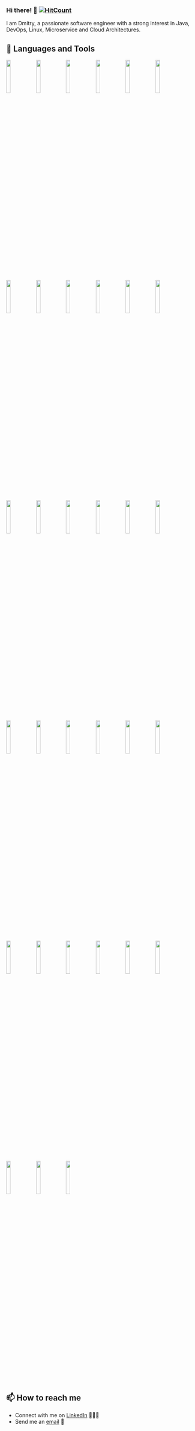 ### Hi there! 👋 [![HitCount](https://hits.dwyl.com/rakovets.svg?style=flat-square)](http://hits.dwyl.com/rakovets)

I am Dmitry, a passionate software engineer with a strong interest in Java, DevOps, Linux, Microservice and Cloud Architectures.

## 🧰 Languages and Tools

<p>
    <img width="15%" src="https://www.vectorlogo.zone/logos/java/java-ar21.svg" />
    <img width="15%" src="https://www.vectorlogo.zone/logos/javascript/javascript-ar21.svg" />
    <img width="15%" src="https://www.vectorlogo.zone/logos/gnu_bash/gnu_bash-ar21.svg" />
    <img width="15%" src="https://www.vectorlogo.zone/logos/golang/golang-ar21.svg" />
    <img width="15%" src="https://www.vectorlogo.zone/logos/springio/springio-ar21.svg" />
    <img width="15%" src="https://www.vectorlogo.zone/logos/hibernate/hibernate-ar21.svg" />
    <img width="15%" src="https://www.vectorlogo.zone/logos/apache_tomcat/apache_tomcat-ar21.svg" />
    <img width="15%" src="https://www.vectorlogo.zone/logos/openapis/openapis-ar21.svg" />
    <img width="15%" src="https://www.vectorlogo.zone/logos/getpostman/getpostman-ar21.svg" />
    <img width="15%" src="https://www.vectorlogo.zone/logos/jetbrains/jetbrains-ar21.svg" />
    <img width="15%" src="https://www.vectorlogo.zone/logos/git-scm/git-scm-ar21.svg" />
    <img width="15%" src="https://www.vectorlogo.zone/logos/gitlab/gitlab-ar21.svg" />
    <img width="15%" src="https://www.vectorlogo.zone/logos/github/github-ar21.svg" />
    <img width="15%" src="https://www.vectorlogo.zone/logos/jenkins/jenkins-ar21.svg" />
    <img width="15%" src="https://www.vectorlogo.zone/logos/jfrog/jfrog-ar21.svg" />
    <img width="15%" src="https://www.vectorlogo.zone/logos/fluentd/fluentd-ar21.svg" />
    <img width="15%" src="https://www.vectorlogo.zone/logos/elasticco_kibana/elasticco_kibana-ar21.svg" />
    <img width="15%" src="https://www.vectorlogo.zone/logos/grafana/grafana-ar21.svg" />
    <img width="15%" src="https://www.vectorlogo.zone/logos/elastic/elastic-ar21.svg" />
    <img width="15%" src="https://www.vectorlogo.zone/logos/postgresql/postgresql-ar21.svg" />
    <img width="15%" src="https://www.vectorlogo.zone/logos/mariadb/mariadb-ar21.svg" />
    <img width="15%" src="https://www.vectorlogo.zone/logos/mysql/mysql-ar21.svg" />
    <img width="15%" src="https://www.vectorlogo.zone/logos/linux/linux-ar21.svg" />
    <img width="15%" src="https://www.vectorlogo.zone/logos/ubuntu/ubuntu-ar21.svg" />
    <img width="15%" src="https://www.vectorlogo.zone/logos/centos/centos-ar21.svg" />
    <img width="15%" src="https://www.vectorlogo.zone/logos/amazon_aws/amazon_aws-ar21.svg" />
    <img width="15%" src="https://www.vectorlogo.zone/logos/kubernetes/kubernetes-ar21.svg" />
    <img width="15%" src="https://www.vectorlogo.zone/logos/helmsh/helmsh-ar21.svg" />
    <img width="15%" src="https://www.vectorlogo.zone/logos/docker/docker-ar21.svg" />
    <img width="15%" src="https://www.vectorlogo.zone/logos/npmjs/npmjs-ar21.svg" />
    <img width="15%" src="https://www.vectorlogo.zone/logos/w3_html5/w3_html5-ar21.svg" />
    <img width="15%" src="https://www.vectorlogo.zone/logos/netlifyapp_watercss/netlifyapp_watercss-ar21.svg" />
    <img width="15%" src="https://www.vectorlogo.zone/logos/getbootstrap/getbootstrap-ar21.svg" />
</p>

## 📫 How to reach me

- Connect with me on [LinkedIn](https://www.linkedin.com/in/rakovets/) 👨🏻‍💻
- Send me an [email](mailto:dmitryrakovets@gmail.com) 📧
